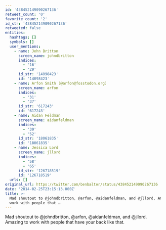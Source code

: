```yaml
---
id: '438452149090267136'
retweet_count: '0'
favorite_count: '2'
id_str: '438452149090267136'
retweeted: false
entities:
  hashtags: []
  symbols: []
  user_mentions:
    - name: John Britton
      screen_name: johndbritton
      indices:
        - '16'
        - '29'
      id_str: '14098423'
      id: '14098423'
    - name: Arfon Smith (@arfon@fosstodon.org)
      screen_name: arfon
      indices:
        - '31'
        - '37'
      id_str: '617243'
      id: '617243'
    - name: Aidan Feldman
      screen_name: aidanfeldman
      indices:
        - '39'
        - '52'
      id_str: '18061835'
      id: '18061835'
    - name: Jessica Lord
      screen_name: jllord
      indices:
        - '58'
        - '65'
      id_str: '126718519'
      id: '126718519'
  urls: []
original_url: https://twitter.com/benbalter/status/438452149090267136
date: '2014-02-25T23:15:13.000Z'
title: >-
  Mad shoutout to @johndbritton, @arfon, @aidanfeldman, and @jllord. Amazing to
  work with people that …
---
```


Mad shoutout to @johndbritton, @arfon, @aidanfeldman, and @jllord. Amazing to work with people that have your back like that.